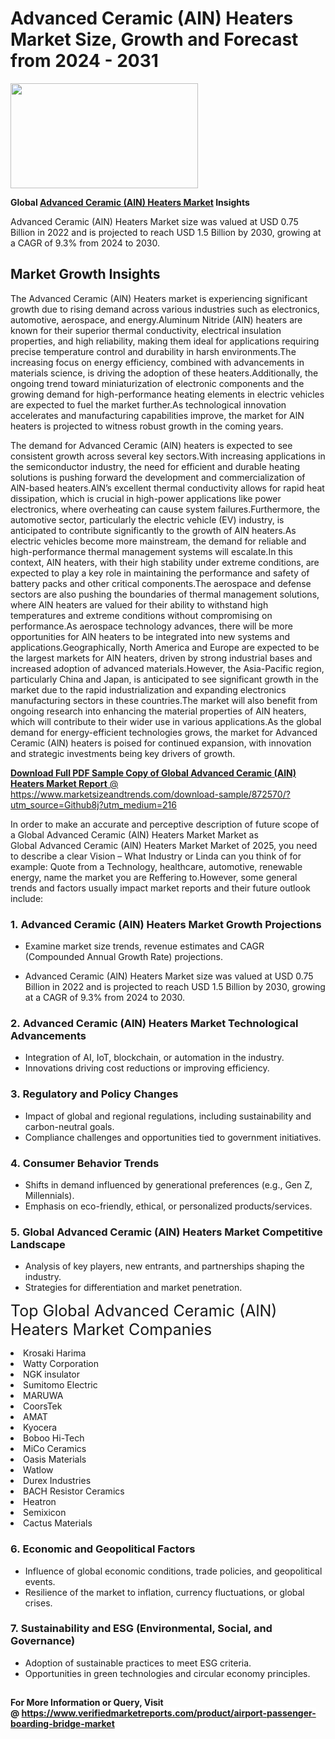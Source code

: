 <H1>Advanced Ceramic (AlN) Heaters Market Size, Growth and Forecast from 2024 - 2031</H1><img class="aligncenter size-medium wp-image-584254" src="https://thirdeyenews.in/wp-content/uploads/2024/09/Global-Market-Research-300x168.jpeg" alt="" width="300" height="168" /><p><strong>Global&nbsp;<a href="https://www.marketsizeandtrends.com/download-sample/872570/?utm_source=Github8j?utm_medium=216">Advanced Ceramic (AlN) Heaters Market</a> Insights</strong></p><p>Advanced Ceramic (AlN) Heaters Market size was valued at USD 0.75 Billion in 2022 and is projected to reach USD 1.5 Billion by 2030, growing at a CAGR of 9.3% from 2024 to 2030.</p><p><h2>Market Growth Insights</h2> <p>The Advanced Ceramic (AlN) Heaters market is experiencing significant growth due to rising demand across various industries such as electronics, automotive, aerospace, and energy.Aluminum Nitride (AlN) heaters are known for their superior thermal conductivity, electrical insulation properties, and high reliability, making them ideal for applications requiring precise temperature control and durability in harsh environments.The increasing focus on energy efficiency, combined with advancements in materials science, is driving the adoption of these heaters.Additionally, the ongoing trend toward miniaturization of electronic components and the growing demand for high-performance heating elements in electric vehicles are expected to fuel the market further.As technological innovation accelerates and manufacturing capabilities improve, the market for AlN heaters is projected to witness robust growth in the coming years.<a href="#"></a></p> <p>The demand for Advanced Ceramic (AlN) heaters is expected to see consistent growth across several key sectors.With increasing applications in the semiconductor industry, the need for efficient and durable heating solutions is pushing forward the development and commercialization of AlN-based heaters.AlN’s excellent thermal conductivity allows for rapid heat dissipation, which is crucial in high-power applications like power electronics, where overheating can cause system failures.Furthermore, the automotive sector, particularly the electric vehicle (EV) industry, is anticipated to contribute significantly to the growth of AlN heaters.As electric vehicles become more mainstream, the demand for reliable and high-performance thermal management systems will escalate.In this context, AlN heaters, with their high stability under extreme conditions, are expected to play a key role in maintaining the performance and safety of battery packs and other critical components.The aerospace and defense sectors are also pushing the boundaries of thermal management solutions, where AlN heaters are valued for their ability to withstand high temperatures and extreme conditions without compromising on performance.As aerospace technology advances, there will be more opportunities for AlN heaters to be integrated into new systems and applications.Geographically, North America and Europe are expected to be the largest markets for AlN heaters, driven by strong industrial bases and increased adoption of advanced materials.However, the Asia-Pacific region, particularly China and Japan, is anticipated to see significant growth in the market due to the rapid industrialization and expanding electronics manufacturing sectors in these countries.The market will also benefit from ongoing research into enhancing the material properties of AlN heaters, which will contribute to their wider use in various applications.As the global demand for energy-efficient technologies grows, the market for Advanced Ceramic (AlN) heaters is poised for continued expansion, with innovation and strategic investments being key drivers of growth.</p> <p><a href="#"></p><p><span class=""><strong>Download Full PDF Sample Copy of Global Advanced Ceramic (AlN) Heaters Market Report</strong> @ <a href="https://www.marketsizeandtrends.com/download-sample/872570/?utm_source=Github8j?utm_medium=216" target="_blank">https://www.marketsizeandtrends.com/download-sample/872570/?utm_source=Github8j?utm_medium=216</a></span></p><p>In order to make an accurate and perceptive description of future scope of a Global&nbsp;Advanced Ceramic (AlN) Heaters Market Market as Global&nbsp;Advanced Ceramic (AlN) Heaters Market Market of 2025, you need to describe a clear Vision &ndash; What Industry or Linda can you think of for example: Quote from a Technology, healthcare, automotive, renewable energy, name the market you are Reffering to.However, some general trends and factors usually impact market reports and their future outlook include:</p><h3>1.&nbsp;<strong>Advanced Ceramic (AlN) Heaters Market Growth Projections</strong></h3><ul><li>Examine market size trends, revenue estimates and CAGR (Compounded Annual Growth Rate) projections.</li><li><p>Advanced Ceramic (AlN) Heaters Market size was valued at USD 0.75 Billion in 2022 and is projected to reach USD 1.5 Billion by 2030, growing at a CAGR of 9.3% from 2024 to 2030.</p></li></ul><h3>2.&nbsp;<strong>Advanced Ceramic (AlN) Heaters Market Technological Advancements</strong></h3><ul><li>Integration of AI, IoT, blockchain, or automation in the industry.</li><li>Innovations driving cost reductions or improving efficiency.</li></ul><h3>3.&nbsp;<strong>Regulatory and Policy Changes</strong></h3><ul><li>Impact of global and regional regulations, including sustainability and carbon-neutral goals.</li><li>Compliance challenges and opportunities tied to government initiatives.</li></ul><h3>4.&nbsp;<strong>Consumer Behavior Trends</strong></h3><ul><li>Shifts in demand influenced by generational preferences (e.g., Gen Z, Millennials).</li><li>Emphasis on eco-friendly, ethical, or personalized products/services.</li></ul><h3>5.&nbsp;<strong>Global Advanced Ceramic (AlN) Heaters Market Competitive Landscape</strong></h3><ul><li>Analysis of key players, new entrants, and partnerships shaping the industry.</li><li>Strategies for differentiation and market penetration.</li></ul><p data-pm-slice="1 1 []"><span style="color: inherit; font-family: inherit; font-size: 25px;">Top Global Advanced Ceramic (AlN) Heaters Market Companies</span></p><div class="" data-test-id=""><p><li>Krosaki Harima</li><li> Watty Corporation</li><li> NGK insulator</li><li> Sumitomo Electric</li><li> MARUWA</li><li> CoorsTek</li><li> AMAT</li><li> Kyocera</li><li> Boboo Hi-Tech</li><li> MiCo Ceramics</li><li> Oasis Materials</li><li> Watlow</li><li> Durex Industries</li><li> BACH Resistor Ceramics</li><li> Heatron</li><li> Semixicon</li><li> Cactus Materials</li></p></div><h3>6.&nbsp;<strong>Economic and Geopolitical Factors</strong></h3><ul><li>Influence of global economic conditions, trade policies, and geopolitical events.</li><li>Resilience of the market to inflation, currency fluctuations, or global crises.</li></ul><h3>7.&nbsp;<strong>Sustainability and ESG (Environmental, Social, and Governance)</strong></h3><ul><li>Adoption of sustainable practices to meet ESG criteria.</li><li>Opportunities in green technologies and circular economy principles.</li></ul><h2><strong style="font-size: 14px;">For More Information or Query, Visit @&nbsp;</strong><a style="background-color: #ffffff; font-size: 14px;" href="https://www.marketsizeandtrends.com/report/advanced-ceramic-aln-heaters-market/" target="_blank">https://www.verifiedmarketreports.com/product/airport-passenger-boarding-bridge-market</a></h2>